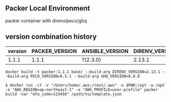 Packer Local Environment
---
packer container with direnv/peco/ghq

version combination history
---
|version|PACKER_VERSION|ANSIBLE_VERSION|DIRENV_VERSION|PECO_VERION|GHQ_VERSION|
|---|---|---|---|---|---|
|1.1.1|1.1.1|?(2.3.0)|2.13.1|0.5.1|0.8.0|

```
docker build -t packer:1.1.1 base/ --build-arg DIRENV_VERSION=2.13.1 --build-arg PECO_VERSION=0.5.1 --build-arg GHQ_VERSION=0.8.0
```

```
$ docker run -it -v "/Users/home/.aws:/root/.aws" -v $PWD:/opt -w /opt -e "AWS_REGION=ap-northeast-1" -e "AWS_PROFILE=user-profile" packer build -var "mfa_code=123456" /path/to/template.json
```